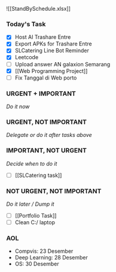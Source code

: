 ![[StandBySchedule.xlsx]]
### Today's Task
- [x] Host AI Trashare Entre
- [x] Export APKs for Trashare Entre
- [x] SLCatering Line Bot Reminder
- [x] Leetcode
- [ ] Upload answer AN galaxion Semarang
- [x] [[Web Programming Project]]
- [ ] Fix Tanggal di Web porto

### URGENT + IMPORTANT
*Do it now*


### URGENT, NOT IMPORTANT
*Delegate or do it after tasks above*

### IMPORTANT, NOT URGENT
*Decide when to do it*
- [ ] [[SLCatering task]]

### NOT URGENT, NOT IMPORTANT
*Do it later / Dump it*
- [ ] [[Portfolio Task]]
- [ ] Clean C:/ laptop

### AOL
- Compvis: 23 Desember
- Deep Learning: 28 Desember
- OS: 30 Desember